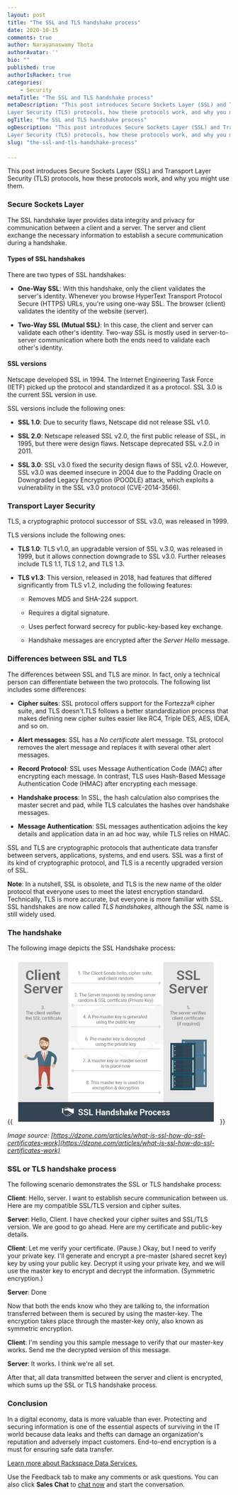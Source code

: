 ```yaml
---
layout: post
title: "The SSL and TLS handshake process"
date: 2020-10-15
comments: true
author: Narayanaswamy Thota
authorAvatar: ''
bio: ""
published: true
authorIsRacker: true
categories:
    - Security
metaTitle: "The SSL and TLS handshake process"
metaDescription: "This post introduces Secure Sockets Layer (SSL) and Transport
Layer Security (TLS) protocols, how these protocols work, and why you might use them."
ogTitle: "The SSL and TLS handshake process"
ogDescription: "This post introduces Secure Sockets Layer (SSL) and Transport
Layer Security (TLS) protocols, how these protocols work, and why you might use them."
slug: "the-ssl-and-tls-handshake-process"

---
```


This post introduces Secure Sockets Layer (SSL) and Transport Layer Security
(TLS) protocols, how these protocols work, and why you might use them.

<!--more-->

### Secure Sockets Layer

The SSL handshake layer provides data integrity and privacy for communication
between a client and a server. The server and client exchange the necessary
information to establish a secure communication during a handshake.

#### Types of SSL handshakes

There are two types of SSL handshakes:

- **One-Way SSL**: With this handshake, only the client validates the server's
identity. Whenever you browse HyperText Transport Protocol Secure (HTTPS) URLs,
you're using one-way SSL. The browser (client) validates the identity of the
website (server).

- **Two-Way SSL (Mutual SSL)**: In this case, the client and server can validate
  each other's identity. Two-way SSL is mostly used in server-to-server
  communication where both the ends need to validate each other's identity.

#### SSL versions

Netscape developed SSL in 1994. The Internet Engineering Task Force (IETF)
picked up the protocol and standardized it as a protocol. SSL 3.0 is the current
SSL version in use.

SSL versions include the following ones:

- **SSL 1.0**: Due to security flaws, Netscape did not release SSL v1.0.

- **SSL 2.0**: Netscape released SSL v2.0, the first public release of SSL, in
  1995, but there were design flaws. Netscape deprecated SSL v.2.0 in 2011.

- **SSL 3.0**: SSL v3.0 fixed the security design flaws of SSL v2.0. However,
  SSL v3.0 was deemed insecure in 2004 due to the Padding Oracle on Downgraded
  Legacy Encryption (POODLE) attack, which exploits a vulnerability in the SSL
  v3.0 protocol (CVE-2014-3566).

### Transport Layer Security

TLS, a cryptographic protocol successor of SSL v3.0, was released in 1999.

TLS versions include the following ones:

- **TLS 1.0**: TLS v1.0, an upgradable version of SSL v.3.0, was released in
  1999, but it allows connection downgrade to SSL v3.0. Further releases include
  TLS 1.1, TLS 1.2, and TLS 1.3.

- **TLS v1.3**: This version, released in 2018, had features that differed
  significantly from TLS v1.2, including the following features:

   - Removes MD5 and SHA-224 support.

   - Requires a digital signature.

   - Uses perfect forward secrecy for public-key-based key exchange.

   - Handshake messages are encrypted after the *Server Hello* message.

### Differences between SSL and TLS

The differences between SSL and TLS are minor. In fact, only a technical person
can differentiate between the two protocols. The following list includes some
differences:

- **Cipher suites**: SSL protocol offers support for the Fortezza&reg; cipher suite,
and TLS doesn't.TLS follows a better standardization process that makes defining
new cipher suites easier like RC4, Triple DES, AES, IDEA, and so on.

- **Alert messages**: SSL has a *No certificate* alert message. TSL protocol
  removes the alert message and replaces it with several other alert messages.

- **Record Protocol**: SSL uses Message Authentication Code (MAC) after
  encrypting each message. In contrast, TLS uses Hash-Based Message Authentication
  Code (HMAC) after encrypting each message.

- **Handshake process**: In SSL, the hash calculation also comprises the master
  secret and pad, while TLS calculates the hashes over handshake messages.

- **Message Authentication**: SSL messages authentication adjoins the key details
  and application data in an ad hoc way, while TLS relies on HMAC.

SSL and TLS are cryptographic protocols that authenticate data transfer between
servers, applications, systems, and end users. SSL was a first of its kind of
cryptographic protocol, and TLS is a recently upgraded version of SSL.

**Note**: In a nutshell, SSL is obsolete, and TLS is the new name of the older
protocol that everyone uses to meet the latest encryption standard. Technically,
TLS is more accurate, but everyone is more familiar with SSL. SSL handshakes are
now called *TLS handshakes*, although the *SSL* name is still widely used.

### The handshake

The following image depicts the SSL Handshake process:

{{<img src="Picture1.png" title="" alt="">}}

*Image source: [https://dzone.com/articles/what-is-ssl-how-do-ssl-certificates-work](https://dzone.com/articles/what-is-ssl-how-do-ssl-certificates-work)*

### SSL or TLS handshake process

The following scenario demonstrates the SSL or TLS handshake process:

**Client**: Hello, server. I want to establish secure communication between us.
Here are my compatible SSL/TLS version and cipher suites.

**Server**: Hello, Client. I have checked your cipher suites and SSL/TLS version.
We are good to go ahead. Here are my certificate and public-key details.

**Client**: Let me verify your certificate. (Pause.) Okay, but I need to verify
your private key. I'll generate and encrypt a pre-master (shared secret key) key
by using your public key. Decrypt it using your private key, and we will use the
master key to encrypt and decrypt the information. (Symmetric encryption.)

**Server**: Done

Now that both the ends know who they are talking to, the information transferred
between them is secured by using the master-key. The encryption takes place
through the master-key only, also known as symmetric encryption.

**Client**: I'm sending you this sample message to verify that our master-key
works. Send me the decrypted version of this message.

**Server**: It works. I think we're all set.

After that, all data transmitted between the server and client is encrypted,
which sums up the SSL or TLS handshake process.

### Conclusion

In a digital economy, data is more valuable than ever. Protecting and securing
information is one of the essential aspects of surviving in the IT world because
data leaks and thefts can damage an organization's reputation and adversely impact
customers. End-to-end encryption is a must for ensuring safe data transfer.

<a class="cta blue" id="cta" href="https://www.rackspace.com/professional-services/data">Learn more about Rackspace Data Services.</a>

Use the Feedback tab to make any comments or ask questions. You can also click
**Sales Chat** to [chat now](https://www.rackspace.com/) and start the conversation.
